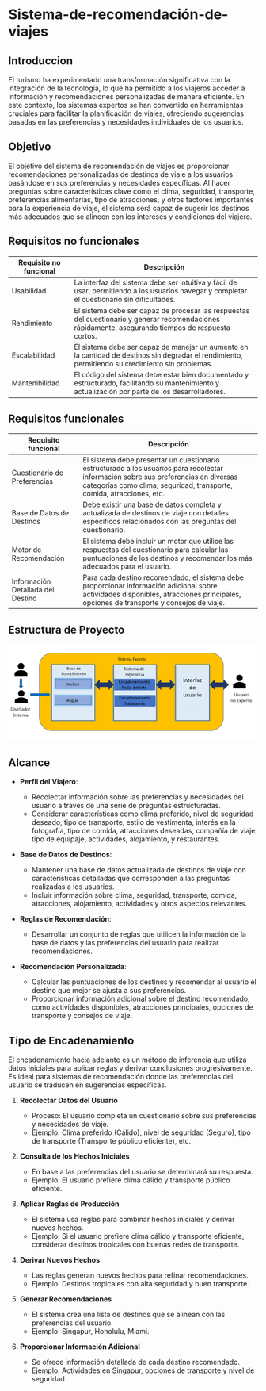 # Sistema-de-recomendación-de-viajes

## **Introduccion**
El turismo ha experimentado una transformación significativa con la integración de la tecnología, lo que ha permitido a los viajeros acceder a información y recomendaciones personalizadas de manera eficiente. En este contexto, los sistemas expertos se han convertido en herramientas cruciales para facilitar la planificación de viajes, ofreciendo sugerencias basadas en las preferencias y necesidades individuales de los usuarios.

## **Objetivo**

El objetivo del sistema de recomendación de viajes es proporcionar recomendaciones personalizadas de destinos de viaje a los usuarios basándose en sus preferencias y necesidades específicas. Al hacer preguntas sobre características clave como el clima, seguridad, transporte, preferencias alimentarias, tipo de atracciones, y otros factores importantes para la experiencia de viaje, el sistema será capaz de sugerir los destinos más adecuados que se alineen con los intereses y condiciones del viajero.

## **Requisitos no funcionales**

| Requisito no funcional | Descripción |
|------------------------|-------------|
| Usabilidad             | La interfaz del sistema debe ser intuitiva y fácil de usar, permitiendo a los usuarios navegar y completar el cuestionario sin dificultades. |
| Rendimiento            | El sistema debe ser capaz de procesar las respuestas del cuestionario y generar recomendaciones rápidamente, asegurando tiempos de respuesta cortos. |
| Escalabilidad          | El sistema debe ser capaz de manejar un aumento en la cantidad de destinos sin degradar el rendimiento, permitiendo su crecimiento sin problemas. |
| Mantenibilidad         | El código del sistema debe estar bien documentado y estructurado, facilitando su mantenimiento y actualización por parte de los desarrolladores. |


## **Requisitos funcionales**

| Requisito funcional           | Descripción                                                                                                                                               |
|-------------------------------|-----------------------------------------------------------------------------------------------------------------------------------------------------------|
| Cuestionario de Preferencias  | El sistema debe presentar un cuestionario estructurado a los usuarios para recolectar información sobre sus preferencias en diversas categorías como clima, seguridad, transporte, comida, atracciones, etc. |
| Base de Datos de Destinos     | Debe existir una base de datos completa y actualizada de destinos de viaje con detalles específicos relacionados con las preguntas del cuestionario.        |
| Motor de Recomendación        | El sistema debe incluir un motor que utilice las respuestas del cuestionario para calcular las puntuaciones de los destinos y recomendar los más adecuados para el usuario. |
| Información Detallada del Destino | Para cada destino recomendado, el sistema debe proporcionar información adicional sobre actividades disponibles, atracciones principales, opciones de transporte y consejos de viaje. |

## **Estructura de Proyecto**

<p align="center">
  <img src="docs/Sistema_Experto.png" alt="Expert System" width="800px" />
</p>

## **Alcance**

- **Perfil del Viajero**:
  
  - Recolectar información sobre las preferencias y necesidades del usuario a través de una serie de preguntas estructuradas.
  - Considerar características como clima preferido, nivel de seguridad deseado, tipo de transporte, estilo de vestimenta, interés en la fotografía, tipo de comida, atracciones deseadas, compañía de viaje, tipo de equipaje, actividades, alojamiento, y restaurantes.

- **Base de Datos de Destinos**:
  
  - Mantener una base de datos actualizada de destinos de viaje con características detalladas que corresponden a las preguntas realizadas a los usuarios.
  - Incluir información sobre clima, seguridad, transporte, comida, atracciones, alojamiento, actividades y otros aspectos relevantes.

- **Reglas de Recomendación**:
  
  - Desarrollar un conjunto de reglas que utilicen la información de la base de datos y las preferencias del usuario para realizar recomendaciones.

- **Recomendación Personalizada**:
  
  - Calcular las puntuaciones de los destinos y recomendar al usuario el destino que mejor se ajusta a sus preferencias.
  - Proporcionar información adicional sobre el destino recomendado, como actividades disponibles, atracciones principales, opciones de transporte y consejos de viaje.

## **Tipo de Encadenamiento**

El encadenamiento hacia adelante es un método de inferencia que utiliza datos iniciales para aplicar reglas y derivar conclusiones progresivamente. Es ideal para sistemas de recomendación donde las preferencias del usuario se traducen en sugerencias específicas.

1. **Recolectar Datos del Usuario**

   - Proceso: El usuario completa un cuestionario sobre sus preferencias y necesidades de viaje.
   - Ejemplo: Clima preferido (Cálido), nivel de seguridad (Seguro), tipo de transporte (Transporte público eficiente), etc.

2. **Consulta de los Hechos Iniciales**

   - En base a las preferencias del usuario se determinará su respuesta.
   - Ejemplo: El usuario prefiere clima cálido y transporte público eficiente.

3. **Aplicar Reglas de Producción**

   - El sistema usa reglas para combinar hechos iniciales y derivar nuevos hechos.
   - Ejemplo: Si el usuario prefiere clima cálido y transporte eficiente, considerar destinos tropicales con buenas redes de transporte.

4. **Derivar Nuevos Hechos**

   - Las reglas generan nuevos hechos para refinar recomendaciones.
   - Ejemplo: Destinos tropicales con alta seguridad y buen transporte.

5. **Generar Recomendaciones**

   - El sistema crea una lista de destinos que se alinean con las preferencias del usuario.
   - Ejemplo: Singapur, Honolulu, Miami.

6. **Proporcionar Información Adicional**

   - Se ofrece información detallada de cada destino recomendado.
   - Ejemplo: Actividades en Singapur, opciones de transporte y nivel de seguridad.
